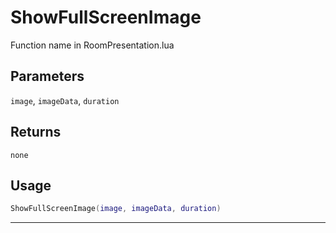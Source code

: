 # ShowFullScreenImage
Function name in RoomPresentation.lua
## Parameters
`image`, `imageData`, `duration`
## Returns
`none`
## Usage
```lua
ShowFullScreenImage(image, imageData, duration)
```
---

